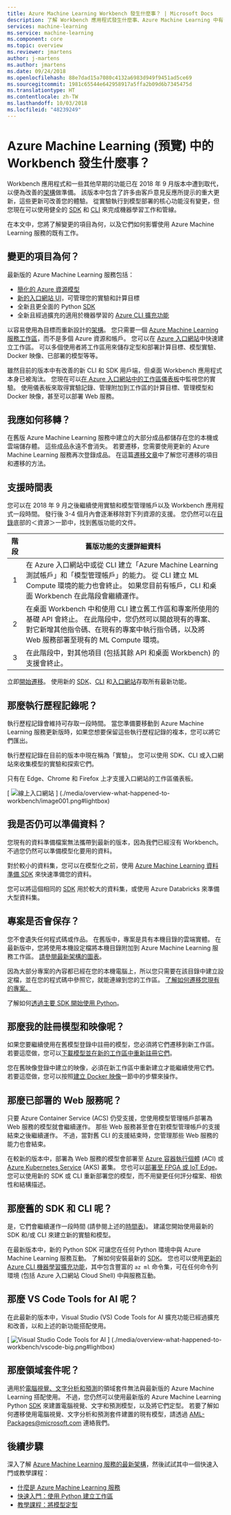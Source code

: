 ```yaml
---
title: Azure Machine Learning Workbench 發生什麼事？ | Microsoft Docs
description: 了解 Workbench 應用程式發生什麼事、Azure Machine Learning 中有什麼變更，以及支援時間表為何。
services: machine-learning
ms.service: machine-learning
ms.component: core
ms.topic: overview
ms.reviewer: jmartens
author: j-martens
ms.author: jmartens
ms.date: 09/24/2018
ms.openlocfilehash: 88e7dad15a7080c4132a6983d949f9451ad5ce69
ms.sourcegitcommit: 1981c65544e642958917a5ffa2b09d6b7345475d
ms.translationtype: HT
ms.contentlocale: zh-TW
ms.lasthandoff: 10/03/2018
ms.locfileid: "48239249"
---
```

# <a name="what-is-happening-to-workbench-in-azure-machine-learning-preview"></a>Azure Machine Learning (預覽) 中的 Workbench 發生什麼事？

Workbench 應用程式和一些其他早期的功能已在 2018 年 9 月版本中遭到取代，以便為改善的[架構](concept-azure-machine-learning-architecture.md)做準備。 該版本中包含了許多由客戶意見反應所提示的重大更新，這些更新可改善您的體驗。 從實驗執行到模型部署的核心功能沒有變更，但您現在可以使用健全的 <a href="http://aka.ms/aml-sdk" target="_blank">SDK</a> 和 [CLI](reference-azure-machine-learning-cli.md) 來完成機器學習工作和管線。  

在本文中，您將了解變更的項目為何，以及它們如何影響使用 Azure Machine Learning 服務的既有工作。

## <a name="what-changed"></a>變更的項目為何？

最新版的 Azure Machine Learning 服務包括：
+ [簡化的 Azure 資源模型](concept-azure-machine-learning-architecture.md)
+ [新的入口網站 UI](how-to-track-experiments.md)，可管理您的實驗和計算目標
+ 全新且更全面的 Python <a href="http://aka.ms/aml-sdk" target="_blank">SDK</a>
+ 全新且經過擴充的適用於機器學習的 [Azure CLI 擴充功能](reference-azure-machine-learning-cli.md)

以容易使用為目標而重新設計的[架構](concept-azure-machine-learning-architecture.md)。 您只需要一個 [Azure Machine Learning 服務工作區](concept-azure-machine-learning-architecture.md#workspace)，而不是多個 Azure 資源和帳戶。  您可以在 [Azure 入口網站](quickstart-get-started.md)中快速建立工作區。  可以多個使用者將工作區用來儲存定型和部署計算目標、模型實驗、Docker 映像、已部署的模型等等。

雖然目前的版本中有改善的新 CLI 和 SDK 用戶端，但桌面 Workbench 應用程式本身已被淘汰。 您現在可以[在 Azure 入口網站中的工作區儀表板](how-to-track-experiments.md#view-the-experiment-in-the-azure-portal)中監視您的實驗。 使用儀表板來取得實驗記錄、管理附加到工作區的計算目標、管理模型和 Docker 映像，甚至可以部署 Web 服務。

## <a name="how-do-i-migrate"></a>我應如何移轉？

在舊版 Azure Machine Learning 服務中建立的大部分成品都儲存在您的本機或雲端儲存體。 這些成品永遠不會消失。 若要遷移，您需要使用更新的 Azure Machine Learning 服務再次登錄成品。 在這篇[遷移文章](how-to-migrate.md)中了解您可遷移的項目和遷移的方法。

<a name="timeline"></a>

## <a name="support-timeline"></a>支援時間表

您可以在 2018 年 9 月之後繼續使用實驗和模型管理帳戶以及 Workbench 應用程式一段時間。 發行後 3-4 個月內會逐漸移除對下列資源的支援。 您仍然可以在[目錄](../desktop-workbench/tutorial-classifying-iris-part-1.md)底部的＜資源＞一節中，找到舊版功能的文件。

|階段|舊版功能的支援詳細資料|
|:---:|----------------|
|1|在 Azure 入口網站中或從 CLI 建立「Azure Machine Learning 測試帳戶」和「模型管理帳戶」的能力。 從 CLI 建立 ML Compute 環境的能力也會終止。 如果您目前有帳戶，CLI 和桌面 Workbench 在此階段會繼續運作。|
|2|在桌面 Workbench 中和使用 CLI 建立舊工作區和專案所使用的基礎 API 會終止。 在此階段中，您仍然可以開啟現有的專案、對它新增其他指令碼、在現有的專案中執行指令碼，以及將 Web 服務部署至現有的 ML Compute 環境。|
|3|在此階段中，對其他項目 (包括其餘 API 和桌面 Workbench) 的支援會終止。|

立即[開始遷移](how-to-migrate.md)。 使用新的 <a href="http://aka.ms/aml-sdk" target="_blank">SDK</a>、[CLI](reference-azure-machine-learning-cli.md) 和[入口網站](quickstart-get-started.md)存取所有最新功能。

## <a name="what-about-run-histories"></a>那麼執行歷程記錄呢？

執行歷程記錄會維持可存取一段時間。 當您準備要移動到 Azure Machine Learning 服務更新版時，如果您想要保留這些執行歷程記錄的複本，您可以將它們匯出。

執行歷程記錄在目前的版本中現在稱為「實驗」。 您可以使用 SDK、CLI 或入口網站來收集模型的實驗和探索它們。

只有在 Edge、Chrome 和 Firefox 上才支援入口網站的工作區儀表板。

[ ![線上入口網站](./media/overview-what-happened-to-workbench/image001.png) ] (./media/overview-what-happened-to-workbench/image001.png#lightbox)


## <a name="can-i-still-prep-data"></a>我是否仍可以準備資料？

您現有的資料準備檔案無法攜帶到最新的版本，因為我們已經沒有 Workbench。 不過您仍然可以準備模型化要用的資料。  

對於較小的資料集，您可以在模型化之前，使用 <a href="http://aka.ms/aml-sdk" target="_blank">Azure Machine Learning 資料準備 SDK</a> 來快速準備您的資料。 

您可以將這個相同的 <a href="http://aka.ms/aml-sdk" target="_blank">SDK</a> 用於較大的資料集，或使用 Azure Databricks 來準備大型資料集。 

## <a name="will-projects-persist"></a>專案是否會保存？

您不會遺失任何程式碼或作品。 在舊版中，專案是具有本機目錄的雲端實體。 在最新版中，您將使用本機設定檔將本機目錄附加到 Azure Machine Learning 服務工作區。 [請參閱最新架構的圖表](concept-azure-machine-learning-architecture.md)。

因為大部分專案的內容都已經在您的本機電腦上，所以您只需要在該目錄中建立設定檔，並在您的程式碼中參照它，就能連線到您的工作區。 [了解如何遷移您現有的專案。](how-to-migrate.md#projects)

了解如何[透過主要 SDK 開始使用 Python](quickstart-get-started.md)。

## <a name="what-about-my-registers-models-and-images"></a>那麼我的註冊模型和映像呢？
 
如果您要繼續使用在舊模型登錄中註冊的模型，您必須將它們遷移到新工作區。 若要這麼做，您可以[下載模型並在新的工作區中重新註冊它們](how-to-migrate.md)。 

您在舊映像登錄中建立的映像，必須在新工作區中重新建立才能繼續使用它們。 若要這麼做，您可以按照[建立 Docker 映像](how-to-deploy-to-aci.md#configure-an-image)一節中的步驟來操作。 

## <a name="what-about-deployed-web-services"></a>那麼已部署的 Web 服務呢？

只要 Azure Container Service (ACS) 仍受支援，您使用模型管理帳戶部署為 Web 服務的模型就會繼續運作。 那些 Web 服務甚至會在對模型管理帳戶的支援結束之後繼續運作。 不過，當對舊 CLI 的支援結束時，您管理那些 Web 服務的能力也會結束。

在較新的版本中，部署為 Web 服務的模型會部署至 [Azure 容器執行個體](how-to-deploy-to-aci.md) (ACI) 或 [Azure Kubernetes Service](how-to-deploy-to-aks.md) (AKS) 叢集。 您也可以[部署至 FPGA 或 IoT Edge](how-to-deploy-and-where.md)。 您可以使用新的 SDK 或 CLI 重新部署您的模型，而不用變更任何評分檔案、相依性和結構描述。 

## <a name="what-about-the-old-sdk--cli"></a>那麼舊的 SDK 和 CLI 呢？

是，它們會繼續運作一段時間 (請參閱上述的[時間表](#timeline))。 建議您開始使用最新的 SDK 和/或 CLI 來建立新的實驗和模型。

在最新版本中，新的 Python SDK 可讓您在任何 Python 環境中與 Azure Machine Learning 服務互動。 了解如何安裝最新的 <a href="http://aka.ms/aml-sdk" target="_blank">SDK</a>。  您也可以使用[更新的Azure CLI 機器學習擴充功能](reference-azure-machine-learning-cli.md)，其中包含豐富的 `az ml` 命令集，可在任何命令列環境 (包括 Azure 入口網站 Cloud Shell) 中與服務互動。

## <a name="what-about-vs-code-tools-for-ai"></a>那麼 VS Code Tools for AI 呢？

在此最新的版本中，Visual Studio (VS) Code Tools for AI 擴充功能已經過擴充和改善，以和上述的新功能搭配使用。

[ ![Visual Studio Code Tools for AI](./media/overview-what-happened-to-workbench/vscode.png) ] (./media/overview-what-happened-to-workbench/vscode-big.png#lightbox)

## <a name="what-about-domain-packages"></a>那麼領域套件呢？

適用於[電腦視覺、文字分析和預測](../desktop-workbench/reference-python-package-overview.md)的領域套件無法與最新版的 Azure Machine Learning 搭配使用。 不過，您仍然可以使用最新版的 Azure Machine Learning Python <a href="http://aka.ms/aml-sdk" target="_blank">SDK</a> 來建置電腦視覺、文字和預測模型，以及將它們定型。 若要了解如何遷移使用電腦視覺、文字分析和預測套件建置的現有模型，請透過 [AML-Packages@microsoft.com](mailto:AML-Packages@microsoft.com) 連絡我們。

## <a name="next-steps"></a>後續步驟

深入了解 [Azure Machine Learning 服務的最新架構](concept-azure-machine-learning-architecture.md)，然後試試其中一個快速入門或教學課程：

* [什麼是 Azure Machine Learning 服務](overview-what-is-azure-ml.md)
* [快速入門：使用 Python 建立工作區](quickstart-get-started.md)
* [教學課程：將模型定型](tutorial-train-models-with-aml.md)
